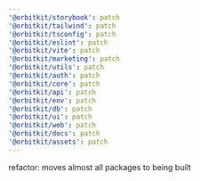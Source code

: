 ```yaml
---
'@orbitkit/storybook': patch
'@orbitkit/tailwind': patch
'@orbitkit/tsconfig': patch
'@orbitkit/eslint': patch
'@orbitkit/vite': patch
'@orbitkit/marketing': patch
'@orbitkit/utils': patch
'@orbitkit/auth': patch
'@orbitkit/core': patch
'@orbitkit/api': patch
'@orbitkit/env': patch
'@orbitkit/db': patch
'@orbitkit/ui': patch
'@orbitkit/web': patch
'@orbitkit/docs': patch
'@orbitkit/assets': patch
---
```


refactor: moves almost all packages to being built
